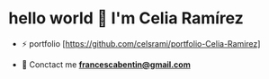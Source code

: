 <h1> hello world 👋 I'm Celia Ramírez </h1>

- ⚡ portfolio [https://github.com/celsrami/portfolio-Celia-Ramirez]

- 💬 Conctact me **francescabentin@gmail.com**
<!--
**celsrami/celsrami** is a ✨ _special_ ✨ repository because its `README.md` (this file) appears on your GitHub profile.

Here are some ideas to get you started:

- 🔭 I’m currently working on ...
- 🌱 I’m currently learning ...
- 👯 I’m looking to collaborate on ...
- 🤔 I’m looking for help with ...
- 💬 Ask me about ...
- 📫 How to reach me: ...
- 😄 Pronouns: ...
- ⚡ Fun fact: ...
-->

